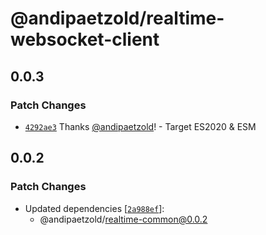 # @andipaetzold/realtime-websocket-client

## 0.0.3

### Patch Changes

- [`4292ae3`](https://github.com/andipaetzold/realtime/commit/4292ae333401d039842c7d4c8873c88db8964163) Thanks [@andipaetzold](https://github.com/andipaetzold)! - Target ES2020 & ESM

## 0.0.2

### Patch Changes

- Updated dependencies [[`2a988ef`](https://github.com/andipaetzold/realtime/commit/2a988ef1968586eee63195ed82f90a419902a06d)]:
  - @andipaetzold/realtime-common@0.0.2
